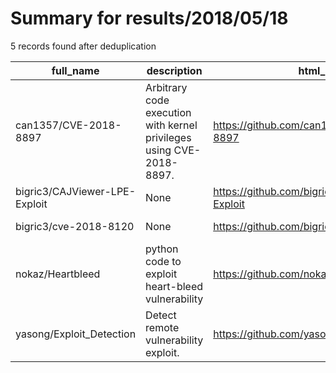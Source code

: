 
# Summary for results/2018/05/18
    
5 records found after deduplication

| full_name | description | html_url | matched_list | matched_count | pushed_at | size | stargazers_count | language | forks_count |
|-------------------------------|----------------------------------------------------------------------|--------------------------------------------------|----------------|-----------------|---------------------------|--------|--------------------|------------|---------------|
| can1357/CVE-2018-8897 | Arbitrary code execution with kernel privileges using CVE-2018-8897. | https://github.com/can1357/CVE-2018-8897 | ['cve-2'] | 1 | 2018-05-18 12:26:53+00:00 | 78 | 394 | C++ | 111 |
| bigric3/CAJViewer-LPE-Exploit | None | https://github.com/bigric3/CAJViewer-LPE-Exploit | ['exploit'] | 1 | 2018-05-18 02:23:06+00:00 | 2975 | 17 | C++ | 5 |
| bigric3/cve-2018-8120 | None | https://github.com/bigric3/cve-2018-8120 | ['cve-2'] | 1 | 2018-05-18 07:49:45+00:00 | 5956 | 164 | C++ | 71 |
| nokaz/Heartbleed | python code to exploit heart-bleed vulnerability | https://github.com/nokaz/Heartbleed | ['exploit'] | 1 | 2018-05-18 00:37:17+00:00 | 2 | 1 | Python | 1 |
| yasong/Exploit_Detection | Detect remote vulnerability exploit. | https://github.com/yasong/Exploit_Detection | ['exploit'] | 1 | 2018-05-18 03:27:35+00:00 | 2990 | 0 | | 1 |
